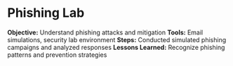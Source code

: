 # Phishing Lab
**Objective:** Understand phishing attacks and mitigation
**Tools:** Email simulations, security lab environment
**Steps:** Conducted simulated phishing campaigns and analyzed responses
**Lessons Learned:** Recognize phishing patterns and prevention strategies
